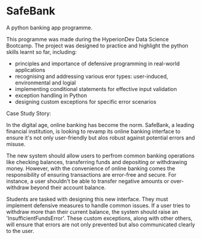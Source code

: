# SafeBank

A python banking app programme.

This programme was made during the HyperionDev Data Science Bootcamp. The project was designed to practice and highlight the python skills learnt so far, including:

- principles and importance of defensive programming in real-world applications
- recognising and addressing various eror types: user-induced, environmental and logial
- implementing conditional statements for effective input validation
- exception handling in Python
- designing custom exceptions for specific error scenarios
  
Case Study Story:

In the digital age, online banking has become the norm. 
SafeBank, a leading financial institution, is looking to revamp its online banking interface to ensure it's not only user-friendly but alos robust against potential errors and misuse.

The new system should allow users to perfrom common banking operations like checking balances, transferring funds and depositing or withdrawing money.
However, with the convenience of online banking comes the responsibility of ensuring transactions are error-free and secure.
For instance, a user shouldn't be able to transfer negative amounts or over-withdraw beyond their account balance.

Students are tasked with designing this new interface.
They must implement defensive measures to handle common issues.
If a user tries to withdraw more than their current balance, the system should raise an 'InsufficientFundsError'.
These custom exceptions, along with other others, will ensure that errors are not only prevented but also communicated clearly to the user.
